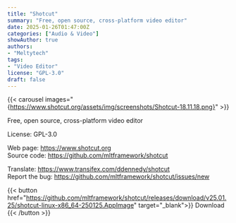 ```yaml
---
title: "Shotcut"
summary: "Free, open source, cross-platform video editor"
date: 2025-01-26T01:47:00Z
categories: ["Audio & Video"]
showAuthor: true
authors:
- "Meltytech"
tags: 
- "Video Editor"
license: "GPL-3.0"
draft: false
---
```


{{< carousel images="{https://www.shotcut.org/assets/img/screenshots/Shotcut-18.11.18.png}" >}}

Free, open source, cross-platform video editor

License: GPL-3.0

Web page: <https://www.shotcut.org>  
Source code: <https://github.com/mltframework/shotcut>

Translate: <https://www.transifex.com/ddennedy/shotcut>  
Report the bug: <https://github.com/mltframework/shotcut/issues/new>  

{{< button href="https://github.com/mltframework/shotcut/releases/download/v25.01.25/shotcut-linux-x86_64-250125.AppImage" target="_blank">}}
Download
{{< /button >}}